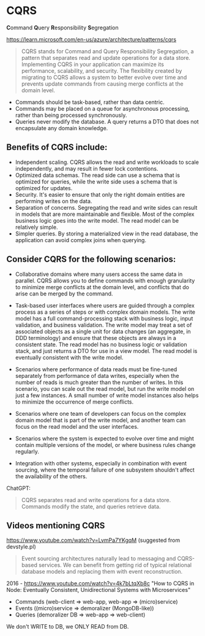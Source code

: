 CQRS
===

**C**ommand **Q**uery **R**esponsibility **S**egregation


https://learn.microsoft.com/en-us/azure/architecture/patterns/cqrs

> CQRS stands for Command and Query Responsibility Segregation, a pattern that separates read and update operations for a data store. Implementing CQRS in your application can maximize its performance, scalability, and security. The flexibility created by migrating to CQRS allows a system to better evolve over time and prevents update commands from causing merge conflicts at the domain level.

- Commands should be task-based, rather than data centric.
- Commands may be placed on a queue for asynchronous processing, rather than being processed synchronously.
- Queries never modify the database. A query returns a DTO that does not encapsulate any domain knowledge.

## Benefits of CQRS include:

- Independent scaling. CQRS allows the read and write workloads to scale independently, and may result in fewer lock contentions.
- Optimized data schemas. The read side can use a schema that is optimized for queries, while the write side uses a schema that is optimized for updates.
- Security. It's easier to ensure that only the right domain entities are performing writes on the data.
- Separation of concerns. Segregating the read and write sides can result in models that are more maintainable and flexible. Most of the complex business logic goes into the write model. The read model can be relatively simple.
- Simpler queries. By storing a materialized view in the read database, the application can avoid complex joins when querying.

## Consider CQRS for the following scenarios:

- Collaborative domains where many users access the same data in parallel. CQRS allows you to define commands with enough granularity to minimize merge conflicts at the domain level, and conflicts that do arise can be merged by the command.

- Task-based user interfaces where users are guided through a complex process as a series of steps or with complex domain models. The write model has a full command-processing stack with business logic, input validation, and business validation. The write model may treat a set of associated objects as a single unit for data changes (an aggregate, in DDD terminology) and ensure that these objects are always in a consistent state. The read model has no business logic or validation stack, and just returns a DTO for use in a view model. The read model is eventually consistent with the write model.

- Scenarios where performance of data reads must be fine-tuned separately from performance of data writes, especially when the number of reads is much greater than the number of writes. In this scenario, you can scale out the read model, but run the write model on just a few instances. A small number of write model instances also helps to minimize the occurrence of merge conflicts.

- Scenarios where one team of developers can focus on the complex domain model that is part of the write model, and another team can focus on the read model and the user interfaces.

- Scenarios where the system is expected to evolve over time and might contain multiple versions of the model, or where business rules change regularly.

- Integration with other systems, especially in combination with event sourcing, where the temporal failure of one subsystem shouldn't affect the availability of the others.


ChatGPT:

> CQRS separates read and write operations for a data store. Commands modify the state, and queries retrieve data.


## Videos mentioning CQRS

https://www.youtube.com/watch?v=LvmPa7YKgqM (suggested from devstyle.pl)

> Event sourcing architectures naturally lead to messaging and CQRS-based services. We can benefit from getting rid of typical relational database models and replacing them with event reconstruction. 


2016 - https://www.youtube.com/watch?v=4k7bLtqXb8c 
"How to CQRS in Node: Eventually Consistent, Unidirectional Systems with Microservices"

- Commands (web-client => web-app, web-app => (micro)service)
- Events ((micro)service => demoralizer (MongoDB-like))
- Queries (demoralizer DB => web-app => web-client)

We don't WRITE to DB, we ONLY READ from DB.


